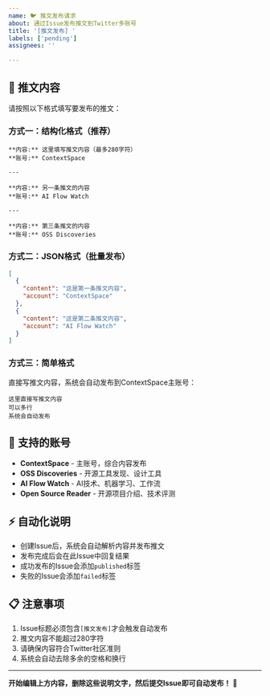```yaml
---
name: 🐦 推文发布请求
about: 通过Issue发布推文到Twitter多账号
title: '[推文发布] '
labels: ['pending']
assignees: ''

---
```


## 📝 推文内容

请按照以下格式填写要发布的推文：

### 方式一：结构化格式（推荐）

```
**内容:** 这里填写推文内容（最多280字符）
**账号:** ContextSpace

---

**内容:** 另一条推文的内容
**账号:** AI Flow Watch

---

**内容:** 第三条推文的内容  
**账号:** OSS Discoveries
```

### 方式二：JSON格式（批量发布）

```json
[
  {
    "content": "这是第一条推文内容",
    "account": "ContextSpace"
  },
  {
    "content": "这是第二条推文内容",
    "account": "AI Flow Watch"
  }
]
```

### 方式三：简单格式

直接写推文内容，系统会自动发布到ContextSpace主账号：

```
这里直接写推文内容
可以多行
系统会自动发布
```

## 🎯 支持的账号

- **ContextSpace** - 主账号，综合内容发布
- **OSS Discoveries** - 开源工具发现、设计工具  
- **AI Flow Watch** - AI技术、机器学习、工作流
- **Open Source Reader** - 开源项目介绍、技术评测

## ⚡ 自动化说明

- 创建Issue后，系统会自动解析内容并发布推文
- 发布完成后会在此Issue中回复结果
- 成功发布的Issue会添加`published`标签
- 失败的Issue会添加`failed`标签

## 📋 注意事项

1. Issue标题必须包含`[推文发布]`才会触发自动发布
2. 推文内容不能超过280字符
3. 请确保内容符合Twitter社区准则
4. 系统会自动去除多余的空格和换行

---

**开始编辑上方内容，删除这些说明文字，然后提交Issue即可自动发布！** 🚀 